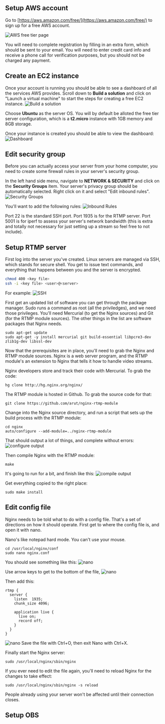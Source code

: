 ## Setup AWS account
Go to [https://aws.amazon.com/free/](https://aws.amazon.com/free/) to sign up for a free AWS account.

![AWS free tier page](https://serrintine.github.io/StreamDoc/img/awsfreetier.png "AWS free tier page")

You will need to complete registration by filling in an extra form, which should be sent to your email. You will need to enter credit card info and receive a phone call for verification purposes, but you should not be charged any payment.

## Create an EC2 instance
Once your account is running you should be able to see a dashboard of all the services AWS provides. Scroll down to **Build a solution** and click on "Launch a virtual machine" to start the steps for creating a free EC2 instance.
![Build a solution](https://serrintine.github.io/StreamDoc/img/buildasolution.png "Build a solution")

Choose **Ubuntu** as the server OS. You will by default be alloted the free tier server configuration, which is a **t2.micro** instance with 1GB memory and 8GB storage.

Once your instance is created you should be able to view the dashboard:
![Dashboard](https://serrintine.github.io/StreamDoc/img/ec2dashboard.png "Dashboard")

## Edit security group
Before you can actually access your server from your home computer, you need to create some firewall rules in your server's security group.

In the left hand side menu, navigate to **NETWORK & SECURITY** and click on the **Security Groups** item. Your server's privacy group should be automatically selected. Right click on it and select "Edit inbound rules".
![Security Groups](https://serrintine.github.io/StreamDoc/img/securitygroups.png "Security Groups")

You'll want to add the following rules:
![Inbound Rules](https://serrintine.github.io/StreamDoc/img/inboundrules.png "Inbound Rules")

Port 22 is the standard SSH port. Port 1935 is for the RTMP server. Port 5001 is for iperf to assess your server's network bandwidth (this is extra and totally not necessary for just setting up a stream so feel free to not include).

## Setup RTMP server

First log into the server you've created. Linux servers are managed via SSH, which stands for secure shell. You get to issue text commands, and everything that happens between you and the server is encrypted. 
```bash
chmod 400 <key file>
ssh -i <key file> <user>@<server>
```
For example:
![SSH](https://serrintine.github.io/StreamDoc/img/ssh.png "SSH")

First get an updated list of software you can get through the package manager. Sudo runs a command as root (all the priviledges), and we need those privileges. You'll need Mercurial (to get the Nginx sources) and Git (for the RTMP module sources). The other things in the list are software packages that Nginx needs.

```
sudo apt-get update
sudo apt-get -y install mercurial git build-essential libpcre3-dev zlib1g-dev libssl-dev
```

Now that the prerequisites are in place, you'll need to grab the Nginx and RTMP module sources. Nginx is a web server program, and the RTMP module's an extension to Nginx that tells it how to handle video streams. 

Nginx developers store and track their code with Mercurial. To grab the code:
```
hg clone http://hg.nginx.org/nginx/
```

The RTMP module is hosted in Github. To grab the source code for that:
```
git clone https://github.com/arut/nginx-rtmp-module
```

Change into the Nginx source directory, and run a script that sets up the build process with the RTMP module:
```
cd nginx
auto/configure --add-module=../nginx-rtmp-module
```
That should output a lot of things, and complete without errors:
![configure output](https://serrintine.github.io/StreamDoc/img/postconfig.png "configure output")

Then compile Nginx with the RTMP module:
```
make
```
It's going to run for a bit, and finish like this:
![compile output](https://serrintine.github.io/StreamDoc/img/compiledone.png "compile output")

Get everything copied to the right place:
```
sudo make install
```

## Edit config file
Nginx needs to be told what to do with a config file. That's a set of directions on how it should operate. First get to where the config file is, and open it with nano.

Nano's like notepad hard mode. You can't use your mouse.
```
cd /usr/local/nginx/conf
sudo nano nginx.conf
```
You should see something like this:
![nano](https://serrintine.github.io/StreamDoc/img/nginxconfwithnano.png "nano")

Use arrow keys to get to the bottom of the file,
![nano](https://serrintine.github.io/StreamDoc/img/nanoconfbottom.png "nano")

Then add this:
```
rtmp {
  server {
    listen  1935;
    chunk_size 4096;

    application live {
      live on;
      record off;
    }
  }
}
```
![nano](https://serrintine.github.io/StreamDoc/img/editedconf.png "nano")
Save the file with Ctrl+O, then exit Nano with Ctrl+X.

Finally start the Nginx server:
```
sudo /usr/local/nginx/sbin/nginx
```

If you ever need to edit the file again, you'll need to reload Nginx for the changes to take effect:
```
sudo /usr/local/nginx/sbin/nginx -s reload
```
People already using your server won't be affected until their connection closes.

## Setup OBS
